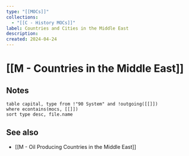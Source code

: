 ```yaml
---
type: "[[MOCs]]"
collections:
  - "[[C - History MOCs]]"
label: Countries and Cities in the Middle East
description: 
created: 2024-04-24
---
```

# [[M - Countries in the Middle East]]

## Notes
```dataview
table capital, type from !"90 System" and !outgoing([[]])
where econtains(mocs, [[]])
sort type desc, file.name
```
## See also
- [[M - Oil Producing Countries in the Middle East]]